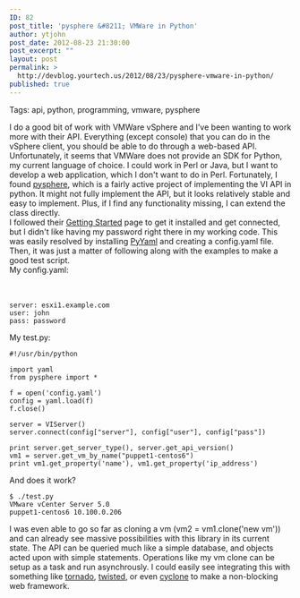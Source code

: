 ```yaml
---
ID: 82
post_title: 'pysphere &#8211; VMWare in Python'
author: ytjohn
post_date: 2012-08-23 21:30:00
post_excerpt: ""
layout: post
permalink: >
  http://devblog.yourtech.us/2012/08/23/pysphere-vmware-in-python/
published: true
---
```

Tags: api, python, programming, vmware, pysphere

I do a good bit of work with VMWare vSphere and I've been wanting to
work more with their API. Everything (except console) that you can do in
the vSphere client, you should be able to do through a web-based API.<br />
Unfortunately, it seems that VMWare does not provide an SDK for Python,
my current language of choice. I could work in Perl or Java, but I want
to develop a web application, which I don't want to do in Perl.
Fortunately, I found <a href="http://code.google.com/p/pysphere/wiki/GettingStarted">pysphere</a>, which is a fairly active project of
implementing the VI API in python. It might not fully implement the API,
but it looks relatively stable and easy to implement. Plus, if I find
any functionality missing, I can extend the class directly.<br />
I followed their <a href="http://code.google.com/p/pysphere/wiki/GettingStarted">Getting Started</a> page to get it installed
and get connected, but I didn't like having my password right there in
my working code. This was easily resolved by installing <a href="http://pyyaml.org/wiki/PyYAML">PyYaml</a> and
creating a config.yaml file. Then, it was just a matter of following
along with the examples to make a good test script.<br />
My config.yaml:  </br></br></br>

<pre><code>server: esxi1.example.com
user: john
pass: password
</code></pre>

My test.py:

<pre><code>#!/usr/bin/python

import yaml
from pysphere import *

f = open('config.yaml')
config = yaml.load(f)
f.close()

server = VIServer()
server.connect(config["server"], config["user"], config["pass"])

print server.get_server_type(), server.get_api_version()
vm1 = server.get_vm_by_name("puppet1-centos6")
print vm1.get_property('name'), vm1.get_property('ip_address')
</code></pre>

And does it work?

<pre><code>$ ./test.py
VMware vCenter Server 5.0
puppet1-centos6 10.100.0.206
</code></pre>

I was even able to go so far as cloning a vm (vm2 = vm1.clone('new vm'))
and can already see massive possibilities with this library in its
current state. The API can be queried much like a simple database, and
objects acted upon with simple statements. Operations like my vm clone
can be setup as a task and run asynchrously. I could easily see
integrating this with something like <a href="http://www.tornadoweb.org/">tornado</a>, <a href="http://twistedmatrix.com/">twisted</a>, or even
<a href="http://cyclone.io/">cyclone</a> to make a non-blocking web framework.